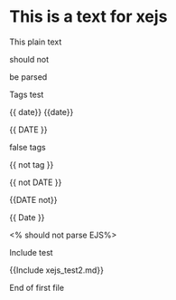 # This is a text for xejs

This plain text <p> should not </p> be parsed

Tags test

{{ date}}
{{date}}

{{   DATE    }}

false tags

{{ not tag }}

{{ not DATE }}

{{DATE not}}

{{
    Date
    }}

<% should not parse EJS%>

Include test

{{Include xejs_test2.md}}


End of first file
